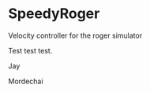 SpeedyRoger
===========

Velocity controller for the roger simulator

Test test test.


Jay 

Mordechai
